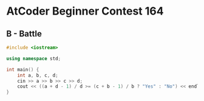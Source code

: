 # AtCoder Beginner Contest 164
## B - Battle
```cpp
#include <iostream>

using namespace std;

int main() {
    int a, b, c, d;
    cin >> a >> b >> c >> d;
    cout << ((a + d - 1) / d >= (c + b - 1) / b ? "Yes" : "No") << endl;
}
```
